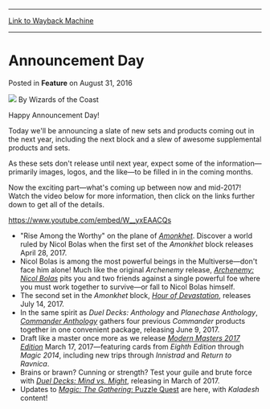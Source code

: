 
---
[Link to Wayback Machine](https://web.archive.org/web/20210418225434/https://magic.wizards.com/en/articles/archive/feature/announcement-day-2016-08-31)

[_metadata_:author]:- "Wizards of the Coast"
[_metadata_:description]:- "Happy Announcement Day!"
[_metadata_:generator]:- "Drupal 7 (http://drupal.org)"
[_metadata_:publish_date]:- "2016-08-31"
[_metadata_:title]:- "Announcement Day"
[_metadata_:wayback_capture_timestamp]:- "2021-04-18 22:54:34+00:00"
[_metadata_:wayback_raw_url]:- "https://web.archive.org/web/20210418225434id_/https://magic.wizards.com/en/articles/archive/feature/announcement-day-2016-08-31"
[_metadata_:wayback_url]:- "https://magic.wizards.com/en/articles/archive/feature/announcement-day-2016-08-31"
---


Announcement Day
================



 Posted in **Feature**
 on August 31, 2016 






![](https://media.magic.wizards.com/styles/auth_small/public/images/person/wizards_author.jpg)
By Wizards of the Coast











Happy Announcement Day!


Today we'll be announcing a slate of new sets and products coming out in the next year, including the next block and a slew of awesome supplemental products and sets.


As these sets don't release until next year, expect some of the information—primarily images, logos, and the like—to be filled in in the coming months.


Now the exciting part—what's coming up between now and mid-2017! Watch the video below for more information, then click on the links further down to get all of the details.


<https://www.youtube.com/embed/W__yxEAACQs>


* "Rise Among the Worthy" on the plane of [*Amonkhet*](http://magic.wizards.com/en/content/amonkhet-info). Discover a world ruled by Nicol Bolas when the first set of the *Amonkhet* block releases April 28, 2017.
* Nicol Bolas is among the most powerful beings in the Multiverse—don't face him alone! Much like the original *Archenemy* release, [*Archenemy: Nicol Bolas*](http://magic.wizards.com/en/content/archenemy-nicol-bolas-info) pits you and two friends against a single powerful foe where you must work together to survive—or fall to Nicol Bolas himself.
* The second set in the *Amonkhet* block, [*Hour of Devastation*](http://magic.wizards.com/en/content/hour-devastation-info), releases July 14, 2017.
* In the same spirit as *Duel Decks: Anthology* and *Planechase Anthology*, [*Commander Anthology*](http://magic.wizards.com/en/content/commander-anthology-info) gathers four previous *Commander* products together in one convenient package, releasing June 9, 2017.
* Draft like a master once more as we release [*Modern Masters 2017 Edition*](http://magic.wizards.com/en/content/modern-masters-2017-info) March 17, 2017—featuring cards from *Eighth Edition* through *Magic 2014*, including new trips through *Innistrad* and *Return to Ravnica*.
* Brains or brawn? Cunning or strength? Test your guile and brute force with [*Duel Decks: Mind vs. Might*](http://magic.wizards.com/en/content/duel-decks-mind-might-info), releasing in March of 2017.
* Updates to [*Magic: The Gathering*: Puzzle Quest](https://d3go.com/a-new-kaladesh-themed-pvp-event-for-magic-the-gathering-puzzle-quest) are here, with *Kaladesh* content!






